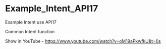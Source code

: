 # Example_Intent_API17
Example Intent use API17

Common Intent function

Show in YouTube - <https://www.youtube.com/watch?v=oM19aPkwfkU&t=0s>
